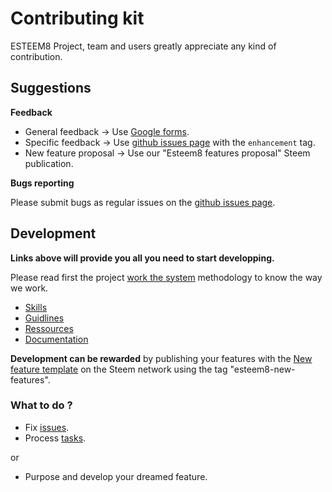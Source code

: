 # Contributing kit

ESTEEM8 Project, team and users greatly appreciate any kind of contribution.

## Suggestions

**Feedback**

* General feedback  -> Use [Google forms](https://goo.gl/6a99QQ).
* Specific feedback -> Use [github issues page](https://github.com/esteem8app/esteem8app.github.io/issues) with the `enhancement` tag.
* New feature proposal -> Use our "Esteem8 features proposal" Steem publication.

**Bugs reporting**

Please submit bugs as regular issues on the [github issues page](https://github.com/esteem8app/esteem8app.github.io/issues).

## Development

**Links above will provide you all you need to start developping.**

Please read first the project [work the system](https://github.com/esteem8app/esteem8app.github.io/blob/master/docs/Strategic-objective.md) methodology to know the way we work.

* [Skills](https://github.com/esteem8app/esteem8app.github.io/blob/master/docs/contributing-kit/skills.md)
* [Guidlines](https://github.com/esteem8app/esteem8app.github.io/blob/master/docs/contributing-kit/guidlines.md)
* [Ressources](https://github.com/esteem8app/esteem8app.github.io/blob/master/docs/contributing-kit/ressources.md)
* [Documentation](https://github.com/esteem8app/esteem8app.github.io/blob/master/docs/contributing-kit/Documentation.md)

**Development can be rewarded** by publishing your features with the [New feature template](https://github.com/esteem8app/esteem8app.github.io/blob/master/docs/contributing-kit/publications-template/new-feature.md) on the Steem network using the tag "esteem8-new-features".

### What to do ?

* Fix [issues](https://github.com/esteem8app/esteem8app.github.io/issues).
* Process [tasks](https://github.com/esteem8app/esteem8app.github.io/tree/master/docs/todo/task-list).

or

* Purpose and develop your dreamed feature.
